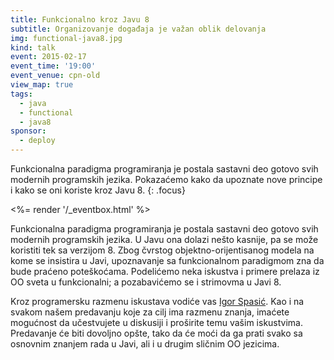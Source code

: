 ```yaml
---
title: Funkcionalno kroz Javu 8
subtitle: Organizovanje događaja je važan oblik delovanja
img: functional-java8.jpg
kind: talk
event: 2015-02-17
event_time: '19:00'
event_venue: cpn-old
view_map: true
tags:
  - java
  - functional
  - java8
sponsor:
  - deploy
---
```


Funkcionalna paradigma programiranja je postala sastavni deo gotovo svih
modernih programskih jezika. Pokazaćemo kako da upoznate nove principe i kako se oni koriste kroz Javu 8.
{: .focus}

<%= render '/_eventbox.html' %>

Funkcionalna paradigma programiranja je postala sastavni deo gotovo svih
modernih programskih jezika. U Javu ona dolazi nešto kasnije, pa se može
koristiti tek sa verzijom 8. Zbog čvrstog objektno-orijentisanog modela na kome
se insistira u Javi, upoznavanje sa funkcionalnom paradigmom zna da bude praćeno
poteškoćama. Podelićemo neka iskustva i primere prelaza iz OO sveta u
funkcionalni; a pozabavićemo se i strimovma u Javi 8.

Kroz programersku razmenu iskustava vodiće vas [Igor Spasić](https://github.com/igorspasic). Kao i na svakom
našem predavanju koje za cilj ima razmenu znanja, imaćete mogućnost da
učestvujete u diskusiji i proširite temu vašim iskustvima. Predavanje će biti
dovoljno opšte, tako da će moći da ga prati svako sa osnovnim znanjem rada u
Javi, ali i u drugim sličnim OO jezicima.
